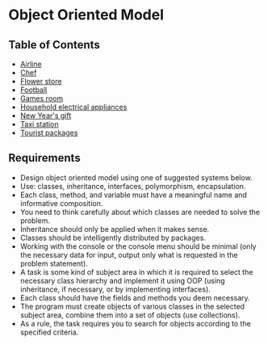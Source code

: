 # Object Oriented Model

## Table of Contents

* [Airline](./airline/readme.md)
* [Chef](./chef/readme.md)
* [Flower store](./flower-store/readme.md)
* [Football](./football/readme.md)
* [Games room](./games-room/readme.md)
* [Household electrical appliances](./household-electrical-appliances/readme.md)
* [New Year's gift](./new-year-gift/readme.md)
* [Taxi station](./taxi-station/readme.md)
* [Tourist packages](./tourist-packages/readme.md)

## Requirements

* Design object oriented model using one of suggested systems below.
* Use: classes, inheritance, interfaces, polymorphism, encapsulation.
* Each class, method, and variable must have a meaningful name and informative composition.
* You need to think carefully about which classes are needed to solve the problem.
* Inheritance should only be applied when it makes sense.
* Classes should be intelligently distributed by packages.
* Working with the console or the console menu should be minimal (only the necessary data for input, output only what is
  requested in the problem statement).
* A task is some kind of subject area in which it is required to select the necessary class hierarchy and implement it
  using OOP (using inheritance, if necessary, or by implementing interfaces).
* Each class should have the fields and methods you deem necessary.
* The program must create objects of various classes in the selected subject area, combine them into a set of objects
  (use collections).
* As a rule, the task requires you to search for objects according to the specified criteria.
